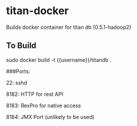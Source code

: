 titan-docker
============
Builds docker container for titan db (0.5.1-hadoop2)

To Build
--------
sudo docker build -t {{username}}/titandb .

###Ports:

22: sshd

8182: HTTP for rest API

8183: RexPro for native access

8184: JMX Port (unlikely to be used)
